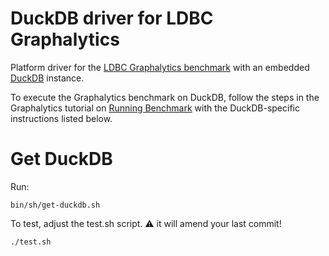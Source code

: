 # DuckDB driver for LDBC Graphalytics

Platform driver for the [LDBC Graphalytics benchmark](https://graphalytics.org) with an embedded [DuckDB](https://duckdb.org/) instance.

To execute the Graphalytics benchmark on DuckDB, follow the steps in the Graphalytics tutorial on [Running Benchmark](https://github.com/ldbc/ldbc_graphalytics/wiki/Manual%3A-Running-Benchmark) with the DuckDB-specific instructions listed below.

# Get DuckDB

Run:
```
bin/sh/get-duckdb.sh
```

To test, adjust the test.sh script. :warning: it will amend your last commit!
```
./test.sh
```
